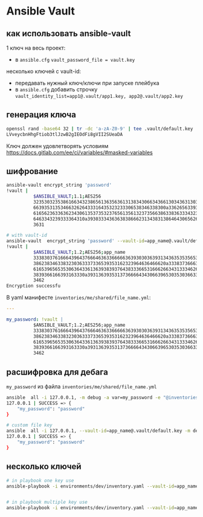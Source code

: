 # Ansible Vault

## как использовать ansible-vault

1 ключ на весь проект:
* в `ansible.cfg` `vault_password_file = vault.key`

несколько ключей с vault-id:
* передавать нужный ключ/ключи при запуске плейбука
* в `ansible.cfg` добавить строчку `vault_identity_list=app1@.vault/app1.key, app2@.vault/app2.key`

## генерация ключа

```sh
openssl rand -base64 32 | tr -dc 'a-zA-Z0-9' | tee .vault/default.key
LVveycbnHhgFtiob3tlJzwB2gIEOdFi8gVII2SUeaDA
```

Ключ должен удовлетворять условиям https://docs.gitlab.com/ee/ci/variables/#masked-variables

## шифрование

```bash
ansible-vault encrypt_string 'password'
!vault |
          $ANSIBLE_VAULT;1.1;AES256
          32353032353861663432386561363563613138343066343661303436313036393238386132323536
          6639353135346632626433316435323233306538346338300a336265633935303132353062636665
          61656236336362343061353735323765613561323735663863383633343237386332333133366131
          6463343239333364310a393033343636383866623134383138646430656261376131386336663934
          3631

# with vault-id
ansible-vault  encrypt_string 'password' --vault-id=app_name@.vault/default.key
!vault |
          $ANSIBLE_VAULT;1.2;AES256;app_name
          33383037616664396437666463633666663639303036393134363535356531373631343465383031
          3862383463383230363337336539353162323964636466620a333837366631366561373764636565
          61653965653530636433613639383937643833366531666266343133346266313864386264396664
          3839366166393163330a393136393531373666643430663965303530366334363663303336613963
          3462
Encryption successfu

```

В yaml манифесте `inventories/me/shared/file_name.yml`:

```yaml
---

my_password: !vault |
          $ANSIBLE_VAULT;1.2;AES256;app_name
          33383037616664396437666463633666663639303036393134363535356531373631343465383031
          3862383463383230363337336539353162323964636466620a333837366631366561373764636565
          61653965653530636433613639383937643833366531666266343133346266313864386264396664
          3839366166393163330a393136393531373666643430663965303530366334363663303336613963
          3462
```

## расшифровка для дебага

 `my_password` из файла `inventories/me/shared/file_name.yml`

```sh
ansible  all -i 127.0.0.1, -m debug -a var=my_password -e "@inventories/me/shared/file_name.yml"
127.0.0.1 | SUCCESS => {
    "my_password": "password"
}

# custom file key
ansible  all -i 127.0.0.1, --vault-id=app_name@.vault/default.key -m debug -a var=my_password -e "@inventories/me/shared/file_name.yml"
127.0.0.1 | SUCCESS => {
    "my_password": "password"
}
```

## несколько ключей

```sh
# in playbook one key use
ansible-playbook -i environments/dev/inventory.yaml --vault-id=app_name@.vault/app_name.key main.yaml


# in playbook multiple key use
ansible-playbook -i environments/dev/inventory.yaml --vault-id=app_name@.vault/app_name.key --vault-id=app_noname@.vault/app_noname.key main.yaml
```

